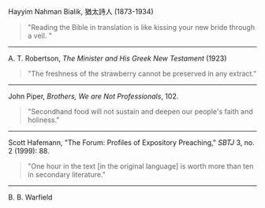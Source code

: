 Hayyim Nahman Bialik, 猶太詩人 (1873-1934)
>"Reading the Bible in translation is like kissing your new bride through a veil. "

---
A. T. Robertson, _The Minister and His Greek New Testament_ (1923)
> "The freshness of the strawberry cannot be preserved in any extract."

---
John Piper, _Brothers, We are Not Professionals_, 102.
> "Secondhand food will not sustain and deepen our people's faith and holiness."

---
Scott Hafemann, "The  Forum: Profiles of Expository Preaching," _SBTJ_ 3, no. 2 (1999): 88.
> "One hour in the text [in the original language] is worth more than ten in secondary literature."

---
B. B. Warfield

> 
